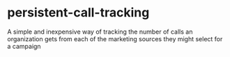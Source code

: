 persistent-call-tracking
========================

A simple and inexpensive way of tracking the number of calls an organization gets from each of the marketing sources they might select for a campaign
